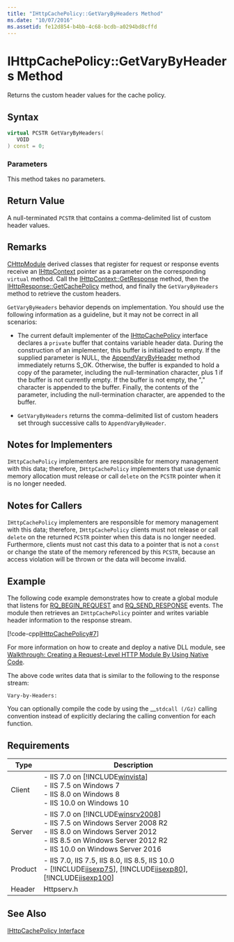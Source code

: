 ```yaml
---
title: "IHttpCachePolicy::GetVaryByHeaders Method"
ms.date: "10/07/2016"
ms.assetid: fe12d854-b4bb-4c68-bcdb-a0294bd8cffd
---
```

# IHttpCachePolicy::GetVaryByHeaders Method
Returns the custom header values for the cache policy.  
  
## Syntax  
  
```cpp  
virtual PCSTR GetVaryByHeaders(  
   VOID  
) const = 0;  
```  
  
### Parameters  
 This method takes no parameters.  
  
## Return Value  
 A null-terminated `PCSTR` that contains a comma-delimited list of custom header values.  
  
## Remarks  
 [CHttpModule](../../web-development-reference/native-code-api-reference/chttpmodule-class.md) derived classes that register for request or response events receive an [IHttpContext](../../web-development-reference/native-code-api-reference/ihttpcontext-interface.md) pointer as a parameter on the corresponding `virtual` method. Call the [IHttpContext::GetResponse](../../web-development-reference/native-code-api-reference/ihttpcontext-getresponse-method.md) method, then the [IHttpResponse::GetCachePolicy](../../web-development-reference/native-code-api-reference/ihttpresponse-getcachepolicy-method.md) method, and finally the `GetVaryByHeaders` method to retrieve the custom headers.  
  
 `GetVaryByHeaders` behavior depends on implementation. You should use the following information as a guideline, but it may not be correct in all scenarios:  
  
-   The current default implementer of the [IHttpCachePolicy](../../web-development-reference/native-code-api-reference/ihttpcachepolicy-interface.md) interface declares a `private` buffer that contains variable header data. During the construction of an implementer, this buffer is initialized to empty. If the supplied parameter is NULL, the [AppendVaryByHeader](../../web-development-reference/native-code-api-reference/ihttpcachepolicy-appendvarybyheader-method.md) method immediately returns S_OK. Otherwise, the buffer is expanded to hold a copy of the parameter, including the null-termination character, plus 1 if the buffer is not currently empty. If the buffer is not empty, the "," character is appended to the buffer. Finally, the contents of the parameter, including the null-termination character, are appended to the buffer.  
  
-   `GetVaryByHeaders` returns the comma-delimited list of custom headers set through successive calls to `AppendVaryByHeader`.  
  
## Notes for Implementers  
 `IHttpCachePolicy` implementers are responsible for memory management with this data; therefore, `IHttpCachePolicy` implementers that use dynamic memory allocation must release or call `delete` on the `PCSTR` pointer when it is no longer needed.  
  
## Notes for Callers  
 `IHttpCachePolicy` implementers are responsible for memory management with this data; therefore, `IHttpCachePolicy` clients must not release or call `delete` on the returned `PCSTR` pointer when this data is no longer needed. Furthermore, clients must not cast this data to a pointer that is not a `const` or change the state of the memory referenced by this `PCSTR`, because an access violation will be thrown or the data will become invalid.  
  
## Example  
 The following code example demonstrates how to create a global module that listens for [RQ_BEGIN_REQUEST](../../web-development-reference/native-code-api-reference/request-processing-constants.md) and [RQ_SEND_RESPONSE](../../web-development-reference/native-code-api-reference/request-processing-constants.md) events. The module then retrieves an `IHttpCachePolicy` pointer and writes variable header information to the response stream.  
  
 [!code-cpp[IHttpCachePolicy#7](../../../samples/snippets/cpp/VS_Snippets_IIS/IIS7/IHttpCachePolicy/cpp/GetVaryByHeaders.cpp#7)]  
  
 For more information on how to create and deploy a native DLL module, see [Walkthrough: Creating a Request-Level HTTP Module By Using Native Code](../../web-development-reference/native-code-development-overview/walkthrough-creating-a-request-level-http-module-by-using-native-code.md).  
  
 The above code writes data that is similar to the following to the response stream:  
  
```  
Vary-by-Headers:   
```  
  
 You can optionally compile the code by using the __`stdcall (/Gz)` calling convention instead of explicitly declaring the calling convention for each function.  
  
## Requirements  
  
|Type|Description|  
|----------|-----------------|  
|Client|-   IIS 7.0 on [!INCLUDE[winvista](../../wmi-provider/includes/winvista-md.md)]<br />-   IIS 7.5 on Windows 7<br />-   IIS 8.0 on Windows 8<br />-   IIS 10.0 on Windows 10|  
|Server|-   IIS 7.0 on [!INCLUDE[winsrv2008](../../wmi-provider/includes/winsrv2008-md.md)]<br />-   IIS 7.5 on Windows Server 2008 R2<br />-   IIS 8.0 on Windows Server 2012<br />-   IIS 8.5 on Windows Server 2012 R2<br />-   IIS 10.0 on Windows Server 2016|  
|Product|-   IIS 7.0, IIS 7.5, IIS 8.0, IIS 8.5, IIS 10.0<br />-   [!INCLUDE[iisexp75](../../web-development-reference/native-code-api-reference/includes/iisexp75-md.md)], [!INCLUDE[iisexp80](../../web-development-reference/native-code-api-reference/includes/iisexp80-md.md)], [!INCLUDE[iisexp100](../../web-development-reference/native-code-api-reference/includes/iisexp100-md.md)]|  
|Header|Httpserv.h|  
  
## See Also  
 [IHttpCachePolicy Interface](../../web-development-reference/native-code-api-reference/ihttpcachepolicy-interface.md)